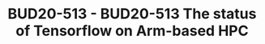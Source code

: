 ---
categories:
- BUD20
image:
  featured: 'true'
  path: https://static.linaro.org/connect/bud20/images/BUD20-513.png
session_id: BUD20-513
session_speakers:
- speaker_bio: Technical Lead for HPC-SIG within LDCG.<br /> 30+ years international
    infrastructure architecture experience from Smart NICs to HPC and software development.
  speaker_company: Linaro Limited
  speaker_image: http://avatars.sched.co/1/dd/10468672/avatar.jpg.320x320px.jpg?f28
  speaker_name: Paul Isaac's
  speaker_position: Tech Lead (LDCG, HPC-SIG)
  speaker_role: attendee, speaker
session_track: HPC
tag: session
tags: HPC
title: BUD20-513 - BUD20-513 The status of Tensorflow on Arm-based HPC
---